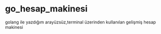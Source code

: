 # go_hesap_makinesi
golang ile yazdığım arayüzsüz,terminal üzerinden kullanılan gelişmiş hesap makinesi
